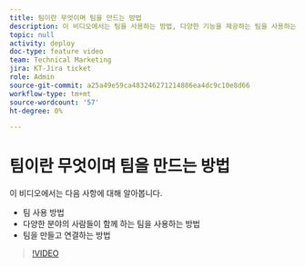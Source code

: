 ```yaml
---
title: 팀이란 무엇이며 팀을 만드는 방법
description: 이 비디오에서는 팀을 사용하는 방법, 다양한 기능을 제공하는 팀을 사용하는 방법 및 팀을 만드는 방법에 대해 알아봅니다.
topic: null
activity: deploy
doc-type: feature video
team: Technical Marketing
jira: KT-Jira ticket
role: Admin
source-git-commit: a25a49e59ca483246271214886ea4dc9c10e8d66
workflow-type: tm+mt
source-wordcount: '57'
ht-degree: 0%

---
```


# 팀이란 무엇이며 팀을 만드는 방법

이 비디오에서는 다음 사항에 대해 알아봅니다.

* 팀 사용 방법
* 다양한 분야의 사람들이 함께 하는 팀을 사용하는 방법
* 팀을 만들고 연결하는 방법

>[!VIDEO](https://video.tv.adobe.com/v/335071/?quality=12&learn=on)
